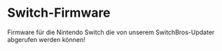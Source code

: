 # Switch-Firmware
Firmware für die Nintendo Switch die von unserem SwitchBros-Updater abgerufen werden können!
